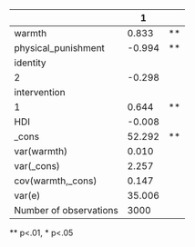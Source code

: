 |                        | 1      |    |
|------------------------|--------|----|
| warmth                 | 0.833  | ** |
| physical_punishment    | -0.994 | ** |
| identity               |        |    |
|   2                    | -0.298 |    |
| intervention           |        |    |
|   1                    | 0.644  | ** |
| HDI                    | -0.008 |    |
| _cons                  | 52.292 | ** |
| var(warmth)            | 0.010  |    |
| var(_cons)             | 2.257  |    |
| cov(warmth,_cons)      | 0.147  |    |
| var(e)                 | 35.006 |    |
| Number of observations | 3000   |    |
** p<.01, * p<.05
